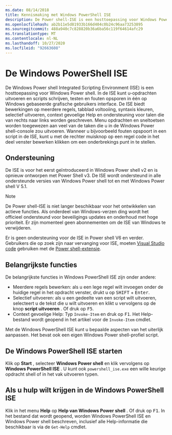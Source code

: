 ```yaml
---
ms.date: 08/14/2018
title: Kennismaking met Windows PowerShell ISE
description: De Power shell-ISE is een hosttoepassing voor Windows Power shell waarmee u-opdrachten kunt uitvoeren en scripts voor schrijven, testen en fouten opspoort in één grafische gebruikers interface op basis van Windows.
ms.openlocfilehash: ab2b11e5d81933b166d404c0b24c96aa73253895
ms.sourcegitcommit: 488a940c7c828820b36a6ba56c119f64614afc29
ms.translationtype: MT
ms.contentlocale: nl-NL
ms.lasthandoff: 10/27/2020
ms.locfileid: "92663608"
---
```

# <a name="the-windows-powershell-ise"></a>De Windows PowerShell ISE

De Windows Power shell Integrated Scripting Environment (ISE) is een hosttoepassing voor Windows Power shell. In de ISE kunt u-opdrachten uitvoeren en scripts schrijven, testen en fouten opsporen in één op Windows gebaseerde grafische gebruikers interface. De ISE biedt bewerkingen op meerdere regels, tabblad voltooiing, syntaxis kleuren, selectief uitvoeren, context gevoelige Help en ondersteuning voor talen die van rechts naar links worden geschreven. Menu opdrachten en sneltoetsen worden toegewezen aan veel van de taken die u in de Windows Power shell-console zou uitvoeren. Wanneer u bijvoorbeeld fouten opspoort in een script in de ISE, kunt u met de rechter muisknop op een regel code in het deel venster bewerken klikken om een onderbrekings punt in te stellen.

## <a name="support"></a>Ondersteuning

De ISE is voor het eerst geïntroduceerd in Windows Power shell v2 en is opnieuw ontworpen met Power Shell v3. De ISE wordt ondersteund in alle ondersteunde versies van Windows Power shell tot en met Windows Power shell V 5.1.

> [!NOTE]
> De Power shell-ISE is niet langer beschikbaar voor het ontwikkelen van actieve functies. Als onderdeel van Windows-verzen ding wordt het officieel ondersteund voor beveiligings updates en onderhoud met hoge prioriteit.
> Er zijn momenteel geen abonnementen om de ISE van Windows te verwijderen.
>
> Er is geen ondersteuning voor de ISE in Power shell V6 en verder. Gebruikers die op zoek zijn naar vervanging voor ISE, moeten [Visual Studio code](https://code.visualstudio.com/) gebruiken met de [Power shell-extensie](https://marketplace.visualstudio.com/items?itemName=ms-vscode.PowerShell).

## <a name="key-features"></a>Belangrijkste functies

De belangrijkste functies in Windows PowerShell ISE zijn onder andere:

- Meerdere regels bewerken: als u een lege regel wilt invoegen onder de huidige regel in het opdracht venster, drukt u op <kbd>SHIFT</kbd> + <kbd>Enter</kbd>.
- Selectief uitvoeren: als u een gedeelte van een script wilt uitvoeren, selecteert u de tekst die u wilt uitvoeren en klikt u vervolgens op de knop **script uitvoeren** . Of druk op <kbd>F5</kbd>.
- Context gevoelige Help: Typ `Invoke-Item` en druk op <kbd>F1</kbd>. Het Help-bestand wordt geopend in het artikel voor de `Invoke-Item` cmdlet.

Met de Windows PowerShell ISE kunt u bepaalde aspecten van het uiterlijk aanpassen. Het bevat ook een eigen Windows Power shell-profiel script.

## <a name="to-start-the-windows-powershell-ise"></a>De Windows PowerShell ISE starten

Klik op **Start** , selecteer **Windows Power shell** en klik vervolgens op **Windows PowerShell ISE** .
U kunt ook `powershell_ise.exe` een wille keurige opdracht shell of in het vak uitvoeren typen.

## <a name="to-get-help-in-the-windows-powershell-ise"></a>Als u hulp wilt krijgen in de Windows PowerShell ISE

Klik in het menu **Help** op **Help van Windows Power shell** . Of druk op <kbd>F1</kbd>. In het bestand dat wordt geopend, worden Windows PowerShell ISE en Windows Power shell beschreven, inclusief alle Help-informatie die beschikbaar is via de `Get-Help` cmdlet.
